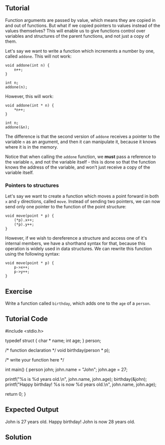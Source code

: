Tutorial
--------

Function arguments are passed by value, which means they are copied in and out of functions. But what if we copied pointers to values instead of the values themselves? This will enable us to give functions control over variables and structures of the parent functions, and not just a copy of them. 

Let's say we want to write a function which increments a number by one, called `addone`. This will not work:

    void addone(int n) {
        n++;
    }

    int n;
    addone(n);

However, this will work:

    void addone(int * n) {
        *n++;
    }

    int n;
    addone(&n);

The difference is that the second version of `addone` receives a pointer to the variable `n` as an argument, and then it can manipulate it, because it knows where it is in the memory.

Notice that when calling the `addone` function, we **must** pass a reference to the variable `n`, and not the variable itself - this is done so that the function knows the address of the variable, and won't just receive a copy of the variable itself.

### Pointers to structures

Let's say we want to create a function which moves a point forward in both `x` and `y` directions, called `move`. Instead of sending two pointers, we can now send only one pointer to the function of the point structure:

    void move(point * p) {
        (*p).x++;
        (*p).y++;
    }

However, if we wish to dereference a structure and access one of it's internal members, we have a shorthand syntax for that, because this operation is widely used in data structures. We can rewrite this function using the following syntax:

    void move(point * p) {
        p->x++;
        p->y++;
    }

Exercise
--------

Write a function called `birthday`, which adds one to the `age` of a `person`.

Tutorial Code
-------------

#include <stdio.h>

typedef struct {
  char * name;
  int age;
} person;

/* function declaration */
void birthday(person * p);

/* write your function here */

int main() {
  person john;
  john.name = "John";
  john.age = 27;

  printf("%s is %d years old.\n", john.name, john.age);
  birthday(&john);
  printf("Happy birthday! %s is now %d years old.\n", john.name, john.age);

  return 0;
}

Expected Output
---------------

John is 27 years old.
Happy birthday! John is now 28 years old.

Solution
--------
